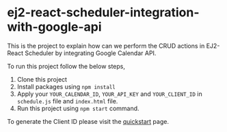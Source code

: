 # ej2-react-scheduler-integration-with-google-api

This is the project to explain how can we perform the CRUD actions in EJ2-React Scheduler by integrating Google Calendar API.

To run this project follow the below steps, 

1. Clone this project 
2. Install packages using `npm install` 
3. Apply your `YOUR_CALENDAR_ID`, `YOUR_API_KEY` and `YOUR_CLIENT_ID` in `schedule.js` file and `index.html` file.
4. Run this project using `npm start` command.

To generate the Client ID please visit the [quickstart](https://developers.google.com/youtube/v3/quickstart/js) page.

